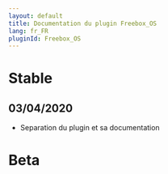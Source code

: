 ```yaml
---
layout: default
title: Documentation du plugin Freebox_OS
lang: fr_FR
pluginId: Freebox_OS
---
```


# Stable

## 03/04/2020

* Separation du plugin et sa documentation

# Beta
